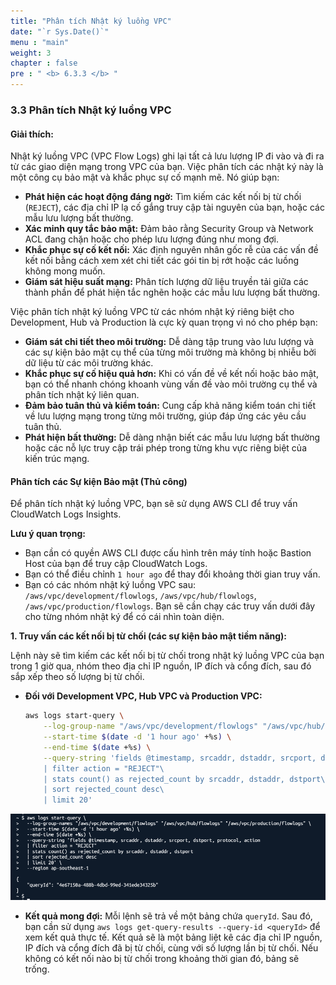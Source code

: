 ```yaml
---
title: "Phân tích Nhật ký luồng VPC"
date: "`r Sys.Date()`"
menu : "main"
weight: 3
chapter : false
pre : " <b> 6.3.3 </b> "
---
```


### 3.3 Phân tích Nhật ký luồng VPC

#### Giải thích:
Nhật ký luồng VPC (VPC Flow Logs) ghi lại tất cả lưu lượng IP đi vào và đi ra từ các giao diện mạng trong VPC của bạn. Việc phân tích các nhật ký này là một công cụ bảo mật và khắc phục sự cố mạnh mẽ. Nó giúp bạn:
*   **Phát hiện các hoạt động đáng ngờ:** Tìm kiếm các kết nối bị từ chối (`REJECT`), các địa chỉ IP lạ cố gắng truy cập tài nguyên của bạn, hoặc các mẫu lưu lượng bất thường.
*   **Xác minh quy tắc bảo mật:** Đảm bảo rằng Security Group và Network ACL đang chặn hoặc cho phép lưu lượng đúng như mong đợi.
*   **Khắc phục sự cố kết nối:** Xác định nguyên nhân gốc rễ của các vấn đề kết nối bằng cách xem xét chi tiết các gói tin bị rớt hoặc các luồng không mong muốn.
*   **Giám sát hiệu suất mạng:** Phân tích lượng dữ liệu truyền tải giữa các thành phần để phát hiện tắc nghẽn hoặc các mẫu lưu lượng bất thường.

Việc phân tích nhật ký luồng VPC từ các nhóm nhật ký riêng biệt cho Development, Hub và Production là cực kỳ quan trọng vì nó cho phép bạn:
*   **Giám sát chi tiết theo môi trường:** Dễ dàng tập trung vào lưu lượng và các sự kiện bảo mật cụ thể của từng môi trường mà không bị nhiễu bởi dữ liệu từ các môi trường khác.
*   **Khắc phục sự cố hiệu quả hơn:** Khi có vấn đề về kết nối hoặc bảo mật, bạn có thể nhanh chóng khoanh vùng vấn đề vào môi trường cụ thể và phân tích nhật ký liên quan.
*   **Đảm bảo tuân thủ và kiểm toán:** Cung cấp khả năng kiểm toán chi tiết về lưu lượng mạng trong từng môi trường, giúp đáp ứng các yêu cầu tuân thủ.
*   **Phát hiện bất thường:** Dễ dàng nhận biết các mẫu lưu lượng bất thường hoặc các nỗ lực truy cập trái phép trong từng khu vực riêng biệt của kiến trúc mạng.

#### Phân tích các Sự kiện Bảo mật (Thủ công)

Để phân tích nhật ký luồng VPC, bạn sẽ sử dụng AWS CLI để truy vấn CloudWatch Logs Insights.

**Lưu ý quan trọng:**
*   Bạn cần có quyền AWS CLI được cấu hình trên máy tính hoặc Bastion Host của bạn để truy cập CloudWatch Logs.
*   Bạn có thể điều chỉnh `1 hour ago` để thay đổi khoảng thời gian truy vấn.
*   Bạn có các nhóm nhật ký luồng VPC sau: `/aws/vpc/development/flowlogs`, `/aws/vpc/hub/flowlogs`, `/aws/vpc/production/flowlogs`. Bạn sẽ cần chạy các truy vấn dưới đây cho từng nhóm nhật ký để có cái nhìn toàn diện.

**1. Truy vấn các kết nối bị từ chối (các sự kiện bảo mật tiềm năng):**

Lệnh này sẽ tìm kiếm các kết nối bị từ chối trong nhật ký luồng VPC của bạn trong 1 giờ qua, nhóm theo địa chỉ IP nguồn, IP đích và cổng đích, sau đó sắp xếp theo số lượng bị từ chối.

*   **Đối với Development VPC, Hub VPC và Production VPC:**
    ```bash
    aws logs start-query \
        --log-group-name "/aws/vpc/development/flowlogs" "/aws/vpc/hub/flowlogs" "/aws/vpc/production/flowlogs" \
        --start-time $(date -d '1 hour ago' +%s) \
        --end-time $(date +%s) \
        --query-string 'fields @timestamp, srcaddr, dstaddr, srcport, dstport, protocol, action\
        | filter action = "REJECT"\
        | stats count() as rejected_count by srcaddr, dstaddr, dstport\
        | sort rejected_count desc\
        | limit 20'
    ```
![](/images/6.testing-monitoring/hinh-34.png)
*   **Kết quả mong đợi:** Mỗi lệnh sẽ trả về một bảng chứa `queryId`. Sau đó, bạn cần sử dụng `aws logs get-query-results --query-id <queryId>` để xem kết quả thực tế. Kết quả sẽ là một bảng liệt kê các địa chỉ IP nguồn, IP đích và cổng đích đã bị từ chối, cùng với số lượng lần bị từ chối. Nếu không có kết nối nào bị từ chối trong khoảng thời gian đó, bảng sẽ trống.
